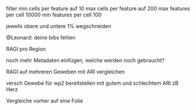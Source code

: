 filter min cells per feature auf 10
max cells per feature auf 200
max features per cell 10000
min features per cell 100

jeweils obere und untere 1% wegschneiden


@Leonard: deine bibs fehlen


RAGI pro Region

noch mehr Metadaten einfügen, welche werden noch gebraucht?

RAGI auf mehreren Geweben mit ARI vergleichen

versch Gewebe für wp2 bereitstellen mit gutem und schlechtem ARI
zB Herz

Vergleiche vorher auf eine Folie